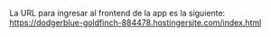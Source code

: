 La URL para ingresar al frontend de la app es la siguiente: https://dodgerblue-goldfinch-884478.hostingersite.com/index.html
